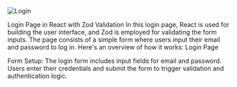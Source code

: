 ![Login](https://github.com/user-attachments/assets/48ad7a06-8ab8-4ae5-bfe1-be7549ea8694)

Login Page in React with Zod Validation
In this login page, React is used for building the user interface, and Zod is employed for validating the form inputs. The page consists of a simple form where users input their email and password to log in. Here's an overview of how it works:
Login Page
   
Form Setup: The login form includes input fields for email and password. Users enter their credentials and submit the form to trigger validation and authentication logic.


